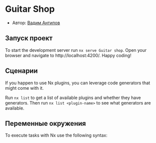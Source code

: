 # Guitar Shop

- Автор: [Вадим Антипов](https://up.htmlacademy.ru/nodejs-2/5/user/2299899)

## Запуск проект

To start the development server run `nx serve Guitar shop`. Open your browser and navigate to http://localhost:4200/. Happy coding!

## Сценарии

If you happen to use Nx plugins, you can leverage code generators that might come with it.

Run `nx list` to get a list of available plugins and whether they have generators. Then run `nx list <plugin-name>` to see what generators are available.

## Переменные окружения

To execute tasks with Nx use the following syntax:
